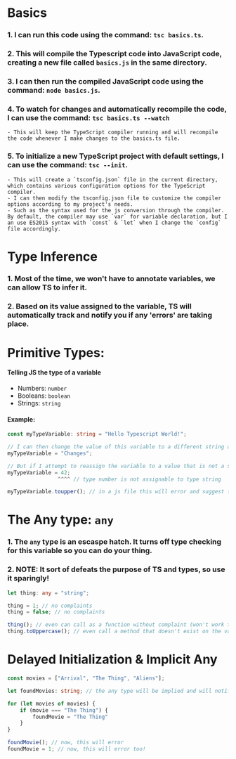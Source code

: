 # Basics
### 1. I can run this code using the command: `tsc basics.ts`.

### 2. This will compile the Typescript code into JavaScript code, creating a new file called `basics.js` in the same directory.

### 3. I can then run the compiled JavaScript code using the command: `node basics.js`.

### 4. To watch for changes and automatically recompile the code, I can use the command: `tsc basics.ts --watch`
    - This will keep the TypeScript compiler running and will recompile the code whenever I make changes to the basics.ts file.

### 5. To initialize a new TypeScript project with default settings, I can use the command: `tsc --init`.
    - This will create a `tsconfig.json` file in the current directory, which contains various configuration options for the TypeScript compiler.
    - I can then modify the tsconfig.json file to customize the compiler options according to my project's needs.  
    - Such as the syntax used for the js conversion through the compiler. By default, the compiler may use `var` for variable declaration, but I an use ES2015 syntax with `const` & `let` when I change the `config` file accordingly.

# Type Inference

### 1. Most of the time, we won't have to annotate variables, we can allow TS to infer it.
### 2. Based on its value assigned to the variable, TS will automatically track and notify you if any 'errors' are taking place.


# Primitive Types:
#### Telling JS the type of a variable
- Numbers: `number`
- Booleans: `boolean`
- Strings: `string`

#### Example:
```ts
const myTypeVariable: string = "Hello Typescript World!";

// I can then change the value of this variable to a different string as usual
myTypeVariable = "Changes";

// But if I attempt to reassign the variable to a value that is not a string... typescript will complain and notify me that I have breached the type declared for this variable.
myTypeVariable = 42;
                ^^^^ // type number is not assignable to type string

myTypeVariable.toupper(); // in a js file this will error and suggest to use toUpperCase() instead!
```

# The Any type: `any`
### 1. The `any` type is an escaspe hatch. It turns off type checking for this variable so you can do your thing.
### 2. **NOTE:** It sort of defeats the purpose of TS and types, so use it sparingly! 

```ts
let thing: any = "string";

thing = 1; // no complaints
thing = false; // no complaints

thing(); // even can call as a function without complaint (won't work though)
thing.toUppercase(); // even call a method that doesn't exist on the variable (Since it has been assigned to false in the interim)
```

# Delayed Initialization & Implicit Any

```ts
const movies = ["Arrival", "The Thing", "Aliens"];

let foundMovies: string; // the any type will be implied and will notify that there is a better type option to declare for a better check 

for (let movies of movies) {
    if (movie === "The Thing") {
        foundMovie = "The Thing"
    }
}

foundMovie(); // now, this will error
foundMovie = 1; // now, this will error too!
```
